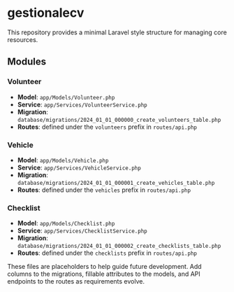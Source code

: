 # gestionalecv

This repository provides a minimal Laravel style structure for managing core resources.

## Modules

### Volunteer
* **Model**: `app/Models/Volunteer.php`
* **Service**: `app/Services/VolunteerService.php`
* **Migration**: `database/migrations/2024_01_01_000000_create_volunteers_table.php`
* **Routes**: defined under the `volunteers` prefix in `routes/api.php`

### Vehicle
* **Model**: `app/Models/Vehicle.php`
* **Service**: `app/Services/VehicleService.php`
* **Migration**: `database/migrations/2024_01_01_000001_create_vehicles_table.php`
* **Routes**: defined under the `vehicles` prefix in `routes/api.php`

### Checklist
* **Model**: `app/Models/Checklist.php`
* **Service**: `app/Services/ChecklistService.php`
* **Migration**: `database/migrations/2024_01_01_000002_create_checklists_table.php`
* **Routes**: defined under the `checklists` prefix in `routes/api.php`

These files are placeholders to help guide future development. Add columns to the migrations, fillable attributes to the models, and API endpoints to the routes as requirements evolve.
